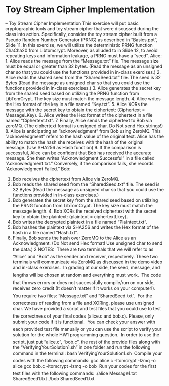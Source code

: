 # Toy Stream Cipher Implementation

– Toy Stream Cipher Implementation This exercise will put basic cryptographic tools and toy stream cipher that were discussed during the class into action. Specifically, consider the toy stream cipher built from a Pseudo Random Number Generator (PRNG) as described in “Basics.ppt”, Slide 11. In this exercise, we will utilize the deterministic PRNG function ChaCha20 from Libtomcrypt. Moreover, as alluded to in Slide 12, to avoid repeating keys and information leakage, a PRNG must have a “seed”. 
Alice: 1. Alice reads the message from the “Message.txt” file. The message size must be equal or greater than 32 bytes. (Read the message as an unsigned char so that you could use the functions provided in in-class exercises.) 
2. Alice reads the shared seed from the “SharedSeed.txt” file. The seed is 32 Bytes (Read the message as unsigned char so that you could use the functions provided in in-class exercises.) 
3. Alice generates the secret key from the shared seed based on utilizing the PRNG function from LibTomCrypt. The key size must match the message length. 
4. Alice writes the Hex format of the key in a file named “Key.txt”. 
5. Alice XORs the message with the secret key to obtain the ciphertext: (Ciphertext = MessageLKey). 
6. Alice writes the Hex format of the ciphertext in a file named “Ciphertext.txt”. 
7. Finally, Alice sends the ciphertext to Bob via zeroMQ. (The ciphertext format is unsigned char. Do Not send Hex strings!) 
8. Alice is anticipating an ”acknowledgment” from Bob using ZeroMQ. This ”acknowledgment” refers to the hash value of the original text. Alice has the ability to match the hash she receives with the hash of the original message. (Use SHA256 as Hash function) 
9. If the comparison is successful, Alice can be confident that Bob has received the accurate message. She then writes ”Acknowledgment Successful” in a file called ”Acknowledgment.txt.” Conversely, if the comparison fails, she records ”Acknowledgment Failed.”
Bob: 
1. Bob receives the ciphertext from Alice via ZeroMQ. 
2. Bob reads the shared seed from the “SharedSeed.txt” file. The seed is 32 Bytes (Read the message as unsigned char so that you could use the functions provided in in-class exercises.) 
3. Bob generates the secret key from the shared seed based on utilizing the PRNG function from LibTomCrypt. The key size must match the message length. 4. Bob XORs the received ciphertext with the secret key to obtain the plaintext: (plaintext = ciphertextLkey). 
5. Bob writes the decrypted plaintext in a file named “Plaintext.txt”. 
6. Bob hashes the plaintext via SHA256 and writes the Hex format of the hash in a file named ”Hash.txt”. 
7. Finally, Bob sends the hash over ZeroMQ to the Alice as an Acknowledgment. (Do Not send Hex format! Use unsigned char to send the data.)
2 NOTES:  There are two terminals that we will refer to as “Alice” and “Bob” as the sender and receiver, respectively. These two terminals will communicate via ZeroMQ as discussed in the demo video and in-class exercises. 
 In grading at our side, the seed, message, and lengths will be chosen at random and everything must work.
 The code that throws errors or does not successfully compile/run on our side, receives zero credit (It doesn’t matter if it works on your computer!). 
 You require two files: “Message.txt” and “SharedSeed.txt”. 
 For the correctness of reading from a file and XORing, please use unsigned char. 
 We have provided a script and test files that you could use to test the correctness of your final codes (alice.c and bob.c). Please, only submit your code if it is functional. 
 You can check your answer with each provided test file manually or you can use the script to verify your solution for the whole HW1 programming question. 
 In order to use the script, just put “alice.c”, “bob.c”, the rest of the provide files along with the “VerifyingYourSolution1.sh” in one folder and run the following command in the terminal: bash VerifyingYourSolution1.sh 
 Compile your codes with the following commands: gcc alice.c -ltomcrypt -lzmq -o alice gcc bob.c -ltomcrypt -lzmq -o bob
  Run your codes for the first test files with the following commands: ./alice Message1.txt SharedSeed1.txt ./bob SharedSeed1.txt 
